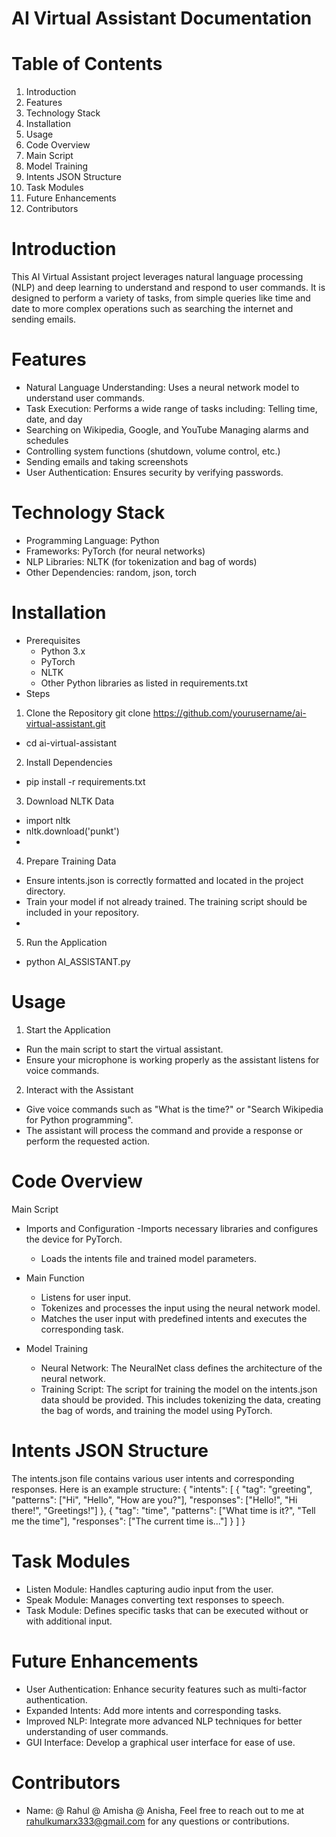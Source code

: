 # AI Virtual Assistant Documentation
# Table of Contents
1. Introduction
2. Features
3. Technology Stack
4. Installation
5. Usage
6. Code Overview
7. Main Script
8. Model Training
9. Intents JSON Structure
10. Task Modules
11. Future Enhancements
12. Contributors

# Introduction
This AI Virtual Assistant project leverages natural language processing (NLP) and deep learning to understand and respond to user commands. It is designed to perform a variety of tasks, from simple queries like time and date to more complex operations such as searching the internet and sending emails.

# Features
* Natural Language Understanding: Uses a neural network model to understand user commands.
* Task Execution: Performs a wide range of tasks including: Telling time, date, and day
* Searching on Wikipedia, Google, and YouTube Managing alarms and schedules
* Controlling system functions (shutdown, volume control, etc.)
* Sending emails and taking screenshots
* User Authentication: Ensures security by verifying passwords.

# Technology Stack
* Programming Language: Python
* Frameworks: PyTorch (for neural networks)
* NLP Libraries: NLTK (for tokenization and bag of words)
* Other Dependencies: random, json, torch
  
# Installation
* Prerequisites
  - Python 3.x
  - PyTorch
  - NLTK
  - Other Python libraries as listed in requirements.txt
* Steps
1. Clone the Repository
git clone https://github.com/yourusername/ai-virtual-assistant.git
  - cd ai-virtual-assistant
    
2. Install Dependencies
  - pip install -r requirements.txt
3. Download NLTK Data
  - import nltk
  - nltk.download('punkt')
  - 
4. Prepare Training Data
* Ensure intents.json is correctly formatted and located in the project directory.
* Train your model if not already trained. The training script should be included in your repository.
* 
5. Run the Application
* python AI_ASSISTANT.py

# Usage
1. Start the Application
* Run the main script to start the virtual assistant.
* Ensure your microphone is working properly as the assistant listens for voice commands.
  
2. Interact with the Assistant

* Give voice commands such as "What is the time?" or "Search Wikipedia for Python programming".
* The assistant will process the command and provide a response or perform the requested action.
  
# Code Overview
Main Script
* Imports and Configuration
  -Imports necessary libraries and configures the device for PyTorch.
  - Loads the intents file and trained model parameters.

* Main Function
  - Listens for user input.
  - Tokenizes and processes the input using the neural network model.
  - Matches the user input with predefined intents and executes the corresponding task.

* Model Training
  - Neural Network: The NeuralNet class defines the architecture of the neural network.
  - Training Script: The script for training the model on the intents.json data should be provided. This includes tokenizing the data, creating the bag of words, and training the model using PyTorch.
    
# Intents JSON Structure
The intents.json file contains various user intents and corresponding responses. Here is an example structure:
{
  "intents": [
    {
      "tag": "greeting",
      "patterns": ["Hi", "Hello", "How are you?"],
      "responses": ["Hello!", "Hi there!", "Greetings!"]
    },
    {
      "tag": "time",
      "patterns": ["What time is it?", "Tell me the time"],
      "responses": ["The current time is..."]
    }
  ]
}

# Task Modules
- Listen Module: Handles capturing audio input from the user.
- Speak Module: Manages converting text responses to speech.
- Task Module: Defines specific tasks that can be executed without or with additional input.

# Future Enhancements
* User Authentication: Enhance security features such as multi-factor authentication.
* Expanded Intents: Add more intents and corresponding tasks.
* Improved NLP: Integrate more advanced NLP techniques for better understanding of user commands.
* GUI Interface: Develop a graphical user interface for ease of use.
# Contributors
* Name: @ Rahul @ Amisha @ Anisha,
Feel free to reach out to me at rahulkumarx333@gmail.com for any questions or contributions.
